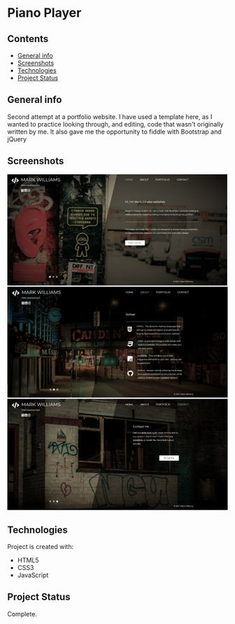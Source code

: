 # Piano Player

## Contents
* [General info](#general-info)
* [Screenshots](#screenshots)
* [Technologies](#technologies)
* [Project Status](#project-status)

## General info
Second attempt at a portfolio website. I have used a template here, as I wanted to practice looking through, and editing, code that wasn't originally written by me. It also gave me the opportunity to fiddle with Bootstrap and jQuery

## Screenshots

![Mark Williams Homepage](https://github.com/MarkyXXIII/portfolio_2.0/blob/main/screenshots/index.jpg)
![Mark Williams About Me](https://github.com/MarkyXXIII/portfolio_2.0/blob/main/screenshots/about.jpg)
![Mark Williams Contact](https://github.com/MarkyXXIII/portfolio_2.0/blob/main/screenshots/contact.jpg)

## Technologies
Project is created with:
* HTML5
* CSS3
* JavaScript

## Project Status
Complete. 
